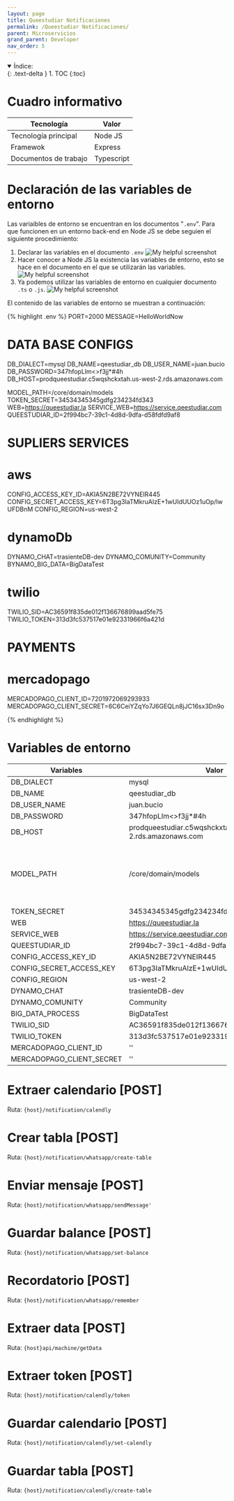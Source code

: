 ```yaml
---
layout: page
title: Queestudiar Notificaciones
permalink: /Queestudiar Notificaciones/
parent: Microservicios
grand_parent: Developer
nav_order: 5
---
```


<details open markdown="block">
  <summary>
    Índice:
  </summary>
  {: .text-delta }
1. TOC
{:toc}
</details>

# Cuadro informativo

| Tecnología      | Valor |
| ----------- | ----------- |
| Tecnología principal      | Node JS      |
| Framewok   | Express        |
| Documentos de trabajo | Typescript |

# Declaración de las variables de entorno
Las variaibles de entorno se encuentran en los documentos "`.env`". Para que funcionen en un entorno back-end en Node JS se debe seguien el siguiente procedimiento:
  1. Declarar las variables en el documento `.env`
    ![My helpful screenshot](https://cdn.discordapp.com/attachments/955522800918085684/1013791695671922810/unknown.png)
  1. Hacer conocer a Node JS la existencia las variables de entorno, esto se hace en el documento en el que se utilizarán las variables.
    ![My helpful screenshot](https://cdn.discordapp.com/attachments/955522800918085684/1013792240067420261/unknown.png)
  1. Ya podemos utilizar las variables de entorno en cualquier documento `.ts` o `.js`.
    ![My helpful screenshot](https://cdn.discordapp.com/attachments/955522800918085684/1013792103102423050/unknown.png)

El contenido de las variables de entorno se muestran a continuación:

{% highlight .env %}
  PORT=2000
MESSAGE=HelloWorldNow

# DATA BASE CONFIGS
DB_DIALECT=mysql
DB_NAME=qeestudiar_db
DB_USER_NAME=juan.bucio
DB_PASSWORD=347hfopLlm<>f3jj*#4h
DB_HOST=prodqueestudiar.c5wqshckxtah.us-west-2.rds.amazonaws.com

MODEL_PATH=/core/domain/models
TOKEN_SECRET=34534345345gdfg234234fd343
WEB=https://queestudiar.la
SERVICE_WEB=https://service.qeestudiar.com
QUEESTUDIAR_ID=2f994bc7-39c1-4d8d-9dfa-d58fdfd9af8


# SUPLIERS SERVICES
# aws
CONFIG_ACCESS_KEY_ID=AKIA5N2BE72VYNEIR445
CONFIG_SECRET_ACCESS_KEY=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
CONFIG_REGION=us-west-2

# dynamoDb
DYNAMO_CHAT=trasienteDB-dev
DYNAMO_COMUNITY=Community
BYNAMO_BIG_DATA=BigDataTest

# twilio
TWILIO_SID=AC36591f835de012f136676899aad5fe75
TWILIO_TOKEN=313d3fc537517e01e92331966f6a421d

# PAYMENTS
# mercadopago
MERCADOPAGO_CLIENT_ID=7201972069293933
MERCADOPAGO_CLIENT_SECRET=6C6CeiYZqYo7J6GEQLn8jJC16sx3Dn9o




{% endhighlight %}

<!--  -->

# Variables de entorno

| Variables                   | Valor                                 | Descripción |
| -----------                 | -----------                           | ----------- |
| DB_DIALECT                  | mysql                         | -- |
| DB_NAME                     | qeestudiar_db           | -- |
| DB_USER_NAME                | juan.bucio                              | -- |
| DB_PASSWORD                 | 347hfopLlm<>f3jj*#4h                      | -- |
| DB_HOST                     | prodqueestudiar.c5wqshckxtah.us-west-2.rds.amazonaws.com         | -- |
| MODEL_PATH                  | /core/domain/models               | Ruta de la ubicación de los archivos modelo en este proyecto |
| TOKEN_SECRET                | 34534345345gdfg234234fd343        | -- |
| WEB                     | https://queestudiar.la        | -- |
| SERVICE_WEB                | https://service.qeestudiar.com                 | -- |
| QUEESTUDIAR_ID                   | 2f994bc7-39c1-4d8d-9dfa-d58fdfd9af8 | -- |
| CONFIG_ACCESS_KEY_ID                   | AKIA5N2BE72VYNEIR445 | -- |
| CONFIG_SECRET_ACCESS_KEY                   | 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 | -- |
| CONFIG_REGION                   | us-west-2 | -- |
| DYNAMO_CHAT                   | trasienteDB-dev | -- |
| DYNAMO_COMUNITY                   | Community | -- |
| BIG_DATA_PROCESS                   | BigDataTest | -- |
| TWILIO_SID | AC36591f835de012f136676899aad5fe75 | -- |
| TWILIO_TOKEN |313d3fc537517e01e92331966f6a421d  | -- |
| MERCADOPAGO_CLIENT_ID                   | '' | -- |
| MERCADOPAGO_CLIENT_SECRET                   | '' | -- |

# Extraer calendario [POST]
Ruta: `{host}/notification/calendly`

# Crear tabla [POST]
Ruta: `{host}/notification/whatsapp/create-table`

# Enviar mensaje [POST]
Ruta: `{host}/notification/whatsapp/sendMessage'`

# Guardar balance [POST]
Ruta: `{host}/notification/whatsapp/set-balance`

# Recordatorio [POST]
Ruta: `{host}/notification/whatsapp/remember`

# Extraer data [POST]
Ruta: `{host}api/machine/getData`

# Extraer token [POST]
Ruta: `{host}/notification/calendly/token`

# Guardar calendario [POST]
Ruta: `{host}/notification/calendly/set-calendly`

# Guardar tabla [POST]
Ruta: `{host}/notification/calendly/create-table`
